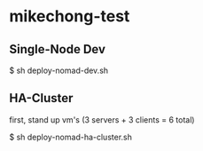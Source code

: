 # mikechong-test

## Single-Node Dev

$ sh deploy-nomad-dev.sh

## HA-Cluster

first, stand up vm's (3 servers + 3 clients = 6 total)

$ sh deploy-nomad-ha-cluster.sh 
